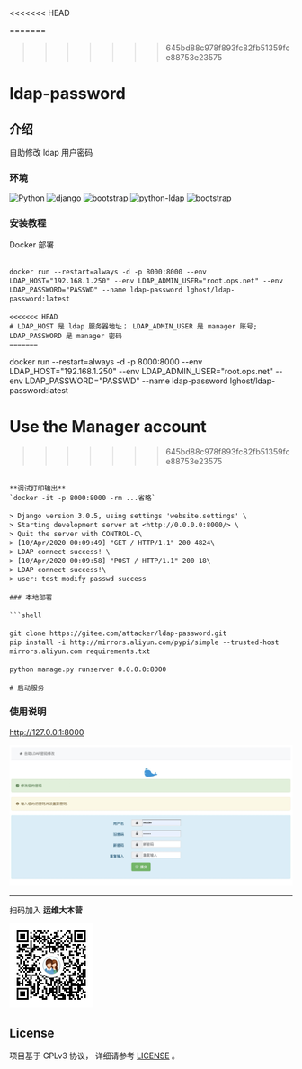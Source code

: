 <<<<<<< HEAD
<!--
 * @Author: 以谁为师
 * @Website: attacker.club
 * @Date: 2020-04-10 11:19:39
 * @LastEditTime: 2020-04-15 00:13:06
 * @Description:
 -->

=======
>>>>>>> 645bd88c978f893fc82fb51359fce88753e23575
# ldap-password

## 介绍

自助修改 ldap 用户密码


### 环境

![Python](https://img.shields.io/badge/python-3.7-blue.svg?style=plastic)
![django](https://img.shields.io/badge/django-3.0.5-blue.svg?style=plastic)
![bootstrap](https://img.shields.io/badge/bootstrap-3.3.7-green.svg?style=plastic)
![python-ldap](https://img.shields.io/badge/python_ldap-3.2.0-green.svg?style=plastic)
![bootstrap](https://img.shields.io/badge/docker-19.03.2-orange.svg?style=plastic)

### 安装教程

Docker 部署

```shell

docker run --restart=always -d -p 8000:8000 --env LDAP_HOST="192.168.1.250" --env LDAP_ADMIN_USER="root.ops.net" --env LDAP_PASSWORD="PASSWD" --name ldap-password lghost/ldap-password:latest

<<<<<<< HEAD
# LDAP_HOST 是 ldap 服务器地址； LDAP_ADMIN_USER 是 manager 账号; LDAP_PASSWORD 是 manager 密码
=======
```
docker  run --restart=always -d -p 8000:8000  --env LDAP_HOST="192.168.1.250"  --env LDAP_ADMIN_USER="root.ops.net"  --env LDAP_PASSWORD="PASSWD" --name ldap-password lghost/ldap-password:latest
# Use the Manager account
>>>>>>> 645bd88c978f893fc82fb51359fce88753e23575

```

**调试打印输出**
`docker -it -p 8000:8000 -rm ...省略`

> Django version 3.0.5, using settings 'website.settings' \
> Starting development server at <http://0.0.0.0:8000/> \
> Quit the server with CONTROL-C\
> [10/Apr/2020 00:09:49] "GET / HTTP/1.1" 200 4824\
> LDAP connect success! \
> [10/Apr/2020 00:09:58] "POST / HTTP/1.1" 200 18\
> LDAP connect success!\
> user: test modify passwd success

### 本地部署

```shell

git clone https://gitee.com/attacker/ldap-password.git
pip install -i http://mirrors.aliyun.com/pypi/simple --trusted-host mirrors.aliyun.com requirements.txt

python manage.py runserver 0.0.0.0:8000

# 启动服务

```

### 使用说明

<http://127.0.0.1:8000>

<!--![首页](doc/home.jpeg)-->

![home](doc/home.jpeg)

---

扫码加入 **运维大本营**

![qq](doc/qq.png)

## License

项目基于 GPLv3 协议， 详细请参考 [LICENSE](LICENSE) 。

